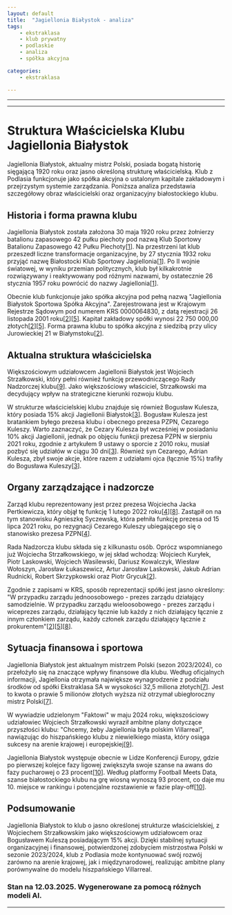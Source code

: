 ```yaml
---
layout: default
title:  "Jagiellonia Białystok - analiza"
tags: 
    - ekstraklasa
    - klub prywatny
    - podlaskie
    - analiza
    - spółka akcyjna

categories:
    - ekstraklasa

---
```


[1]: https://pl.wikipedia.org/wiki/Jagiellonia_Bia%C5%82ystok  
[2]: https://krs-pobierz.pl/jagiellonia-bialystok-sportowa-spolka-akcyjna-i86998  
[3]: https://www.sport.pl/pilka/7,65039,27629673,prezes-pzpn-i-jego-syn-pozbyli-sie-akcji-jagiellonii-bialostocki.html  
[4]: https://pl.wikipedia.org/wiki/Jagiellonia_Bia%C5%82ystok_w_sezonie_2021/2022  
[5]: https://krs-pobierz.pl/jagiellonia-bialystok-sportowa-spolka-akcyjna-i0000064830  
[6]: https://pl.wikipedia.org/wiki/Podbeskidzie_Bielsko-Bia%C5%82a  
[7]: https://www.radio.bialystok.pl/wiadomosci/index/id/240493  
[8]: https://rejestr.io/krs/64830/jagiellonia-bialystok-sportowa  
[9]: https://sport.fakt.pl/wlasciciel-jagiellonii-chcemy-byc-polskim-villarreal/rqqz3vd  
[10]: https://przegladsportowy.onet.pl/pilka-nozna/liga-konferencji-europy/polska-najwiekszym-wygranym-w-lidze-konferencji-brawo-marzenie-moze-sie-spelnic/sfgz4p1  
[11]: https://jagiellonia.pl/ludziejagi  
[12]: https://www.jagiellonia.pl/oklubie  
[13]: https://jagiellonia.net/dzial,8.html  
[14]: https://www.jagiellonia.pl/ludziejagi  
[15]: https://aleo.com/pl/firma/jagiellonia-bialystok-sportowa-spolka-akcyjna  
[16]: https://rejestr.io/krs/64830/jagiellonia-bialystok-sportowa/powiazania  
[17]: https://bi.im-g.pl/im/fe/05/1a/z27285246IER,DLOBI.jpg?sa=X&ved=2ahUKEwj8pIqHjoWMAxUMRKQEHU3SIXcQ_B16BAgBEAI  
[18]: https://sport.tvp.pl/79318784/prezes-jagiellonii-nie-pozwole-na-przejedzenie-pieniedzy-z-mistrzostwa  
[19]: https://sport.tvp.pl/75872723/o-biznesie-sporcie-i-dumie-podlasia-z-szefem-rady-nadzorczej-jagiellonii-bialystok-wojciechem-strzalkowskim-w-jagiellonii-brakowalo-na-wszystko-wywiad  
[20]: https://sportowy24.pl/liga-konferencji-jagiellonia-i-legia-przed-szansa-na-kolejne-miliony-od-uefa/ar/c2-19086141  
[21]: https://poranny.pl/wojciech-strzalkowski-chce-sie-czuc-pomocny-i-potrzebny-wszystkim-staram-sie-poswiecac-czas/ar/c3-17679603  
[22]: https://poranny.pl/atak-na-kibica-z-belgii-po-meczu-w-bialymstoku-wsrod-podejrzanych-jest-zolnierz/ar/c1p2-27358611  
[23]: https://gol24.pl/tyle-legia-warszawa-i-jagiellonia-bialystok-zarobily-juz-w-lidze-konferencji-z-tytulu-premii-a-bedzie-jeszcze-wiecej/ar/c2-18928503  

---

---


# Struktura Właścicielska Klubu Jagiellonia Białystok

Jagiellonia Białystok, aktualny mistrz Polski, posiada bogatą historię sięgającą 1920 roku oraz jasno określoną strukturę właścicielską. Klub z Podlasia funkcjonuje jako spółka akcyjna o ustalonym kapitale zakładowym i przejrzystym systemie zarządzania. Poniższa analiza przedstawia szczegółowy obraz właścicielski oraz organizacyjny białostockiego klubu.

## Historia i forma prawna klubu

Jagiellonia Białystok została założona 30 maja 1920 roku przez żołnierzy batalionu zapasowego 42 pułku piechoty pod nazwą Klub Sportowy Batalionu Zapasowego 42 Pułku Piechoty\[[1]\]. Na przestrzeni lat klub przeszedł liczne transformacje organizacyjne, by 27 stycznia 1932 roku przyjąć nazwę Białostocki Klub Sportowy Jagiellonia\[[1]\]. Po II wojnie światowej, w wyniku przemian politycznych, klub był kilkakrotnie rozwiązywany i reaktywowany pod różnymi nazwami, by ostatecznie 26 stycznia 1957 roku powrócić do nazwy Jagiellonia\[[1]\].

Obecnie klub funkcjonuje jako spółka akcyjna pod pełną nazwą "Jagiellonia Białystok Sportowa Spółka Akcyjna". Zarejestrowana jest w Krajowym Rejestrze Sądowym pod numerem KRS 0000064830, z datą rejestracji 26 listopada 2001 roku\[[2]\]\[[5]\]. Kapitał zakładowy spółki wynosi 22 750 000,00 złotych\[[2]\]\[[5]\]. Forma prawna klubu to spółka akcyjna z siedzibą przy ulicy Jurowieckiej 21 w Białymstoku\[[2]\].

## Aktualna struktura właścicielska

Większościowym udziałowcem Jagiellonii Białystok jest Wojciech Strzałkowski, który pełni również funkcję przewodniczącego Rady Nadzorczej klubu\[[9]\]. Jako większościowy właściciel, Strzałkowski ma decydujący wpływ na strategiczne kierunki rozwoju klubu.

W strukturze właścicielskiej klubu znajduje się również Bogusław Kulesza, który posiada 15% akcji Jagiellonii Białystok\[[3]\]. Bogusław Kulesza jest bratankiem byłego prezesa klubu i obecnego prezesa PZPN, Cezarego Kuleszy. Warto zaznaczyć, że Cezary Kulesza był wcześniej w posiadaniu 10% akcji Jagiellonii, jednak po objęciu funkcji prezesa PZPN w sierpniu 2021 roku, zgodnie z artykułem 9 ustawy o sporcie z 2010 roku, musiał pozbyć się udziałów w ciągu 30 dni\[[3]\]. Również syn Cezarego, Adrian Kulesza, zbył swoje akcje, które razem z udziałami ojca (łącznie 15%) trafiły do Bogusława Kuleszy\[[3]\].

## Organy zarządzające i nadzorcze

Zarząd klubu reprezentowany jest przez prezesa Wojciecha Jacka Pertkiewicza, który objął tę funkcję 1 lutego 2022 roku\[[4]\]\[[8]\]. Zastąpił on na tym stanowisku Agnieszkę Syczewską, która pełniła funkcję prezesa od 15 lipca 2021 roku, po rezygnacji Cezarego Kuleszy ubiegającego się o stanowisko prezesa PZPN\[[4]\].

Rada Nadzorcza klubu składa się z kilkunastu osób. Oprócz wspomnianego już Wojciecha Strzałkowskiego, w jej skład wchodzą: Wojciech Kuryłek, Piotr Laskowski, Wojciech Wasilewski, Dariusz Kowalczyk, Wiesław Wołoszyn, Jarosław Łukaszewicz, Artur Jarosław Laskowski, Jakub Adrian Rudnicki, Robert Skrzypkowski oraz Piotr Grycuk\[[2]\].

Zgodnie z zapisami w KRS, sposób reprezentacji spółki jest jasno określony: "W przypadku zarządu jednoosobowego - prezes zarządu działający samodzielnie. W przypadku zarządu wieloosobowego - prezes zarządu i wiceprezes zarządu, działający łącznie lub każdy z nich działający łącznie z innym członkiem zarządu, każdy członek zarządu działający łącznie z prokurentem"\[[2]\]\[[5]\]\[[8]\].

## Sytuacja finansowa i sportowa

Jagiellonia Białystok jest aktualnym mistrzem Polski (sezon 2023/2024), co przełożyło się na znaczące wpływy finansowe dla klubu. Według oficjalnych informacji, Jagiellonia otrzymała największe wynagrodzenie z podziału środków od spółki Ekstraklasa SA w wysokości 32,5 miliona złotych\[[7]\]. Jest to kwota o prawie 5 milionów złotych wyższa niż otrzymał ubiegłoroczny mistrz Polski\[[7]\].

W wywiadzie udzielonym "Faktowi" w maju 2024 roku, większościowy udziałowiec Wojciech Strzałkowski wyraził ambitne plany dotyczące przyszłości klubu: "Chcemy, żeby Jagiellonia była polskim Villarreal", nawiązując do hiszpańskiego klubu z niewielkiego miasta, który osiąga sukcesy na arenie krajowej i europejskiej\[[9]\].

Jagiellonia Białystok występuje obecnie w Lidze Konferencji Europy, gdzie po pierwszej kolejce fazy ligowej zwiększyła swoje szanse na awans do fazy pucharowej o 23 procent\[[10]\]. Według platformy Football Meets Data, szanse białostockiego klubu na grę wiosną wynoszą 93 procent, co daje mu 10. miejsce w rankingu i potencjalne rozstawienie w fazie play-off\[[10]\].

## Podsumowanie

Jagiellonia Białystok to klub o jasno określonej strukturze właścicielskiej, z Wojciechem Strzałkowskim jako większościowym udziałowcem oraz Bogusławem Kuleszą posiadającym 15% akcji. Dzięki stabilnej sytuacji organizacyjnej i finansowej, potwierdzonej zdobyciem mistrzostwa Polski w sezonie 2023/2024, klub z Podlasia może kontynuować swój rozwój zarówno na arenie krajowej, jak i międzynarodowej, realizując ambitne plany porównywalne do modelu hiszpańskiego Villarreal.




### Stan na 12.03.2025. Wygenerowane za pomocą różnych modeli AI.
---